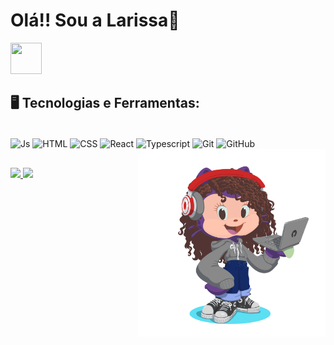 
<div dsplay="inline-block" border-bottom="unset">
  <h1 align="left">Olá!! Sou a Larissa👋</h1>
  <a href="https://www.linkedin.com/in/larissa-de-lima-maria/" target="_blank"><img src="https://cdn.jsdelivr.net/gh/devicons/devicon@latest/icons/linkedin/linkedin-original.svg" width="50" height="50"/></a> 
</div>
 
## 🖥️ Tecnologias e Ferramentas: 
<div style="display: inline_block" border-bottom="unset"><br>
  <img align="center" alt="Js" height="30" width="40" src="https://cdn.jsdelivr.net/gh/devicons/devicon@latest/icons/javascript/javascript-original.svg">
  <img align="center" alt="HTML" height="30" width="40" src="https://cdn.jsdelivr.net/gh/devicons/devicon@latest/icons/html5/html5-plain-wordmark.svg" >
  <img align="center" alt="CSS" height="30" width="40" src="https://cdn.jsdelivr.net/gh/devicons/devicon@latest/icons/css3/css3-plain-wordmark.svg">
  <img align="center" alt="React" height="30" width="40" src="https://cdn.jsdelivr.net/gh/devicons/devicon@latest/icons/react/react-original-wordmark.svg"/>
  <img align="center" alt="Typescript" height="30" width="40" src="https://cdn.jsdelivr.net/gh/devicons/devicon@latest/icons/typescript/typescript-original.svg"/>
  <img align="center" alt="Git" height="30" width="40" src="https://cdn.jsdelivr.net/gh/devicons/devicon@latest/icons/git/git-original.svg"/>
  <img align="center" alt="GitHub" height="30" width="40" src="https://cdn.jsdelivr.net/gh/devicons/devicon@latest/icons/github/github-original.svg"/>
  <img src="img/octocat-1708368427733.png" width="300" height="300" align="right"/>
</div>

##

<div>
<a href="https://github.com/LarissaLima97">
<img loading="lazy" height="180em" src="https://github-readme-stats.vercel.app/api/top-langs/?username=LarissaLima97&layout=compact&langs_count=7&theme=dracula"/>
<img loading="lazy" height="180em" src="https://github-readme-stats.vercel.app/api?username=LarissaLima97&show_icons=true&theme=dracula&include_all_commits=true&count_private=true"/>
</div>
  
##
<!--- [Snake animation](https://github.com/LarissaLima97/LarissaLima97/blob/output/github-contribution-grid-snake.svg)--->
